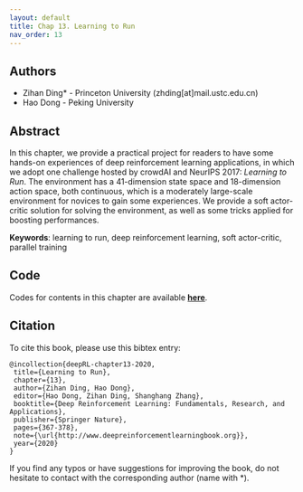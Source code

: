 ```yaml
---
layout: default
title: Chap 13. Learning to Run
nav_order: 13
---
```


## Authors

- Zihan Ding* - Princeton University (zhding[at]mail.ustc.edu.cn)
- Hao Dong - Peking University 

## Abstract

In this chapter, we provide a practical project for readers to have some hands-on experiences of deep reinforcement learning applications, in which we adopt one challenge hosted by crowdAI and NeurIPS 2017: *Learning to Run*. The environment has a 41-dimension state space and 18-dimension action space, both continuous, which is a moderately large-scale environment for novices to gain some experiences. We provide a soft actor-critic solution for solving the environment, as well as some tricks applied for boosting performances.

**Keywords**: learning to run, deep reinforcement learning, soft actor-critic, parallel training

## Code 

Codes for contents in this chapter are available [**here**](https://github.com/deep-reinforcement-learning-book/Chapter13-Learning-to-Run).

## Citation

To cite this book, please use this bibtex entry:

```
@incollection{deepRL-chapter13-2020,
 title={Learning to Run},
 chapter={13},
 author={Zihan Ding, Hao Dong},
 editor={Hao Dong, Zihan Ding, Shanghang Zhang},
 booktitle={Deep Reinforcement Learning: Fundamentals, Research, and Applications},
 publisher={Springer Nature},
 pages={367-378},
 note={\url{http://www.deepreinforcementlearningbook.org}},
 year={2020}
}
```



If you find any typos or have suggestions for improving the book, do not hesitate to contact with the corresponding author (name with *).